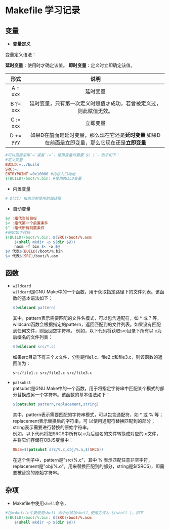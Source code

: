 # Makefile 学习记录

## 变量

- **变量定义**

变量定义语法：

**延时变量**：使用时才确定该值。
**即时变量**：定义时立即确定该值。

|   形式   |                             说明                             |
| :------: | :----------------------------------------------------------: |
| A = xxx  |                           延时变量                           |
| B ?= xxx | 延时变量，只有第一次定义时赋值才成功，若曾被定义过，则此赋值无效。 |
| C := xxx |                           立即变量                           |
| D += yyy | 如果D在前面是延时变量，那么现在它还是**延时变量** 如果D在前面是立即变量，那么它现在还是**立即变量** |

```makefile
#可以直接采用`=`或者`:=`，使用变量时需要`$( )`，例子如下：
#定义变量
BUILD:=../build
SRC:=.
ENTRYPOINT:=0x10000 #内核入口地址
$(BUILD)/boot/%.bin: #使用BUILD变量
```

- 内置变量

```makefile
# $(CC) 指向当前使用的编译器
```

- 自动变量

```makefile
$@ :指代当前目标
$< :指代第一个前置条件
$^ :指代所有前置条件
#例如如下代码
$(BUILD)/boot/%.bin: $(SRC)/boot/%.asm
	$(shell mkdir -p $(dir $@))
	nasm -f bin $< -o $@
$@ 代表$(BUILD)/boot/%.bin
$< 代表$(SRC)/boot/%.asm
```
## 函数
- `wildcard`      
`wildcard`是GNU Make中的一个函数，用于获取指定路径下的文件列表。该函数的基本语法如下：
	```makefile
	$(wildcard pattern)
	```
	
	其中，pattern表示需要匹配的文件名模式，可以包含通配符，如 * 或 ? 等。wildcard函数会根据指定的pattern，返回匹配到的文件列表。如果没有匹配到任何文件，则返回空字符串。
	例如，以下代码将获取src目录下所有以.c为后缀名的文件列表：    

	```makefile
	$(wildcard src/*.c)
	```
	
	如果src目录下有三个.c文件，分别是file1.c、file2.c和file3.c，则该函数的返回值为：

	```makefile
	src/file1.c src/file2.c src/file3.c
	```
	
- `patsubst`        
	patsubst是GNU Make中的一个函数，用于将指定字符串中匹配某个模式的部分替换成另一个字符串。该函数的基本语法如下：     
	```makefile
	$(patsubst pattern,replacement,string)
	```
	其中，pattern表示需要匹配的字符串模式，可以包含通配符，如 * 或 % 等；replacement表示替换后的字符串，可	以使用通配符替换匹配到的部分；string表示需要进行替换的原始字符串。    
	例如，以下代码将把SRCS中所有以.c为后缀名的文件转换成对应的.o文件，并将它们存储在OBJS变量中：
	```makefile
	OBJS=$(patsubst src/%.c,obj/%.o,$(SRCS))
	```
	在这个例子中，pattern是"src/%.c"，其中 % 表示匹配任意非空字符，replacement是"obj/%.o"，用来替换匹配到的部分，string是$(SRCS)，即需要被替换的原始字符串。
## 杂项

- Makefile中使用`shell`命令，

```makefile
#在makefile中要使用shell 命令必须加shell,使用方式为 $(shell )，如下
$(BUILD)/boot/%.bin: $(SRC)/boot/%.asm
	$(shell mkdir -p $(dir $@))
```

